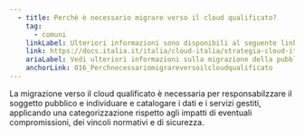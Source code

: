 ```yaml
---
  - title: Perchè è necessario migrare verso il cloud qualificato?
    tag:
      - comuni
    linkLabel: Ulteriori informazioni sono disponibili al seguente link
    link: https://docs.italia.it/italia/cloud-italia/strategia-cloud-italia-docs/it/stabile/5_la_migrazione_della_pubblica_amministrazione_sul_cloud.html
    ariaLabel: Vedi ulteriori informazioni sulla migrazione della pubblica amministrazione (Collegamento esterno - Apre su nuova scheda)
    anchorLink: 016_Perchnecessariomigrareversoilcloudqualificato
---
```


La migrazione verso il cloud qualificato è necessaria per responsabilzzare il soggetto pubblico e individuare e catalogare i dati e i servizi gestiti, applicando una categorizzazione rispetto agli impatti di eventuali compromissioni, dei vincoli normativi e di sicurezza.